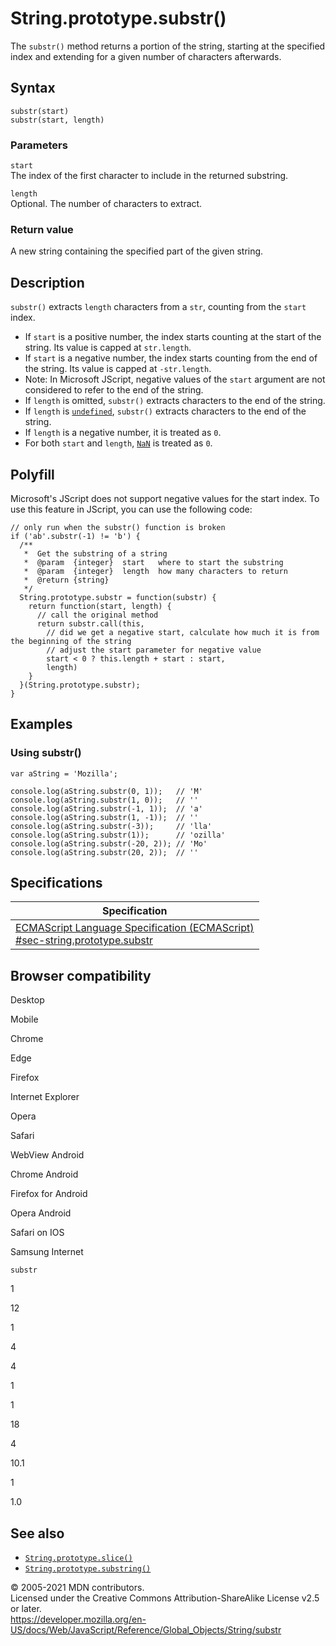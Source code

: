 # String.prototype.substr()

The `substr()` method returns a portion of the string, starting at the specified index and extending for a given number of characters afterwards.

## Syntax

    substr(start)
    substr(start, length)

### Parameters

`start`  
The index of the first character to include in the returned substring.

`length`  
Optional. The number of characters to extract.

### Return value

A new string containing the specified part of the given string.

## Description

`substr()` extracts `length` characters from a `str`, counting from the `start` index.

-   If `start` is a positive number, the index starts counting at the start of the string. Its value is capped at `str.length`.
-   If `start` is a negative number, the index starts counting from the end of the string. Its value is capped at `-str.length`.
-   Note: In Microsoft JScript, negative values of the `start` argument are not considered to refer to the end of the string.
-   If `length` is omitted, `substr()` extracts characters to the end of the string.
-   If `length` is [`undefined`](../undefined), `substr()` extracts characters to the end of the string.
-   If `length` is a negative number, it is treated as `0`.
-   For both `start` and `length`, [`NaN`](../nan) is treated as `0`.

## Polyfill

Microsoft's JScript does not support negative values for the start index. To use this feature in JScript, you can use the following code:

    // only run when the substr() function is broken
    if ('ab'.substr(-1) != 'b') {
      /**
       *  Get the substring of a string
       *  @param  {integer}  start   where to start the substring
       *  @param  {integer}  length  how many characters to return
       *  @return {string}
       */
      String.prototype.substr = function(substr) {
        return function(start, length) {
          // call the original method
          return substr.call(this,
            // did we get a negative start, calculate how much it is from the beginning of the string
            // adjust the start parameter for negative value
            start < 0 ? this.length + start : start,
            length)
        }
      }(String.prototype.substr);
    }

## Examples

### Using substr()

    var aString = 'Mozilla';

    console.log(aString.substr(0, 1));   // 'M'
    console.log(aString.substr(1, 0));   // ''
    console.log(aString.substr(-1, 1));  // 'a'
    console.log(aString.substr(1, -1));  // ''
    console.log(aString.substr(-3));     // 'lla'
    console.log(aString.substr(1));      // 'ozilla'
    console.log(aString.substr(-20, 2)); // 'Mo'
    console.log(aString.substr(20, 2));  // ''

## Specifications

<table><thead><tr class="header"><th>Specification</th></tr></thead><tbody><tr class="odd"><td><a href="https://tc39.es/ecma262/#sec-string.prototype.substr">ECMAScript Language Specification (ECMAScript)<br />
<span class="small">#sec-string.prototype.substr</span></a></td></tr></tbody></table>

## Browser compatibility

Desktop

Mobile

Chrome

Edge

Firefox

Internet Explorer

Opera

Safari

WebView Android

Chrome Android

Firefox for Android

Opera Android

Safari on IOS

Samsung Internet

`substr`

1

12

1

4

4

1

1

18

4

10.1

1

1.0

## See also

-   [`String.prototype.slice()`](slice)
-   [`String.prototype.substring()`](substring)

© 2005-2021 MDN contributors.  
Licensed under the Creative Commons Attribution-ShareAlike License v2.5 or later.  
<a href="https://developer.mozilla.org/en-US/docs/Web/JavaScript/Reference/Global_Objects/String/substr" class="_attribution-link">https://developer.mozilla.org/en-US/docs/Web/JavaScript/Reference/Global_Objects/String/substr</a>
